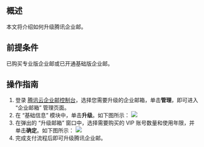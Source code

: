 
## 概述
本文将介绍如何升级腾讯企业邮。


## 前提条件
已购买专业版企业邮或已开通基础版企业邮。

## 操作指南
1. 登录 [腾讯云企业邮控制台](https://console.cloud.tencent.com/exmail/info)，选择您需要升级的企业邮箱，单击**管理**，即可进入 “企业邮箱” 管理页面。
2. 在 “基础信息” 模块中，单击**升级**。如下图所示：
![](https://main.qcloudimg.com/raw/9727ffcc8a3ea0a121c576057508714f.png)
3. 在弹出的 “升级邮箱” 窗口中，选择需要购买的 VIP 账号数量和使用年限，并单击**确定**。如下图所示：
![](https://main.qcloudimg.com/raw/65d4ef607ff41dc8264d74134c8e6d08.png)
4. 完成支付流程后即可升级腾讯企业邮。

